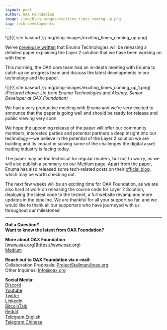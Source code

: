 ```yaml
---
layout: post
author: OAX Foundation
image: /img/blog-images/exciting_times_coming_up.png
tag: tech-developments
---
```

![]({{ site.baseurl }}/img/blog-images/exciting_times_coming_up.png)

We’ve [previously written](https://medium.com/@OAX_Foundation/a-deep-dive-into-technology-5a92c18d8485) that Enuma Technologies will be releasing a detailed paper explaining the Layer 2 solution that we have been working on with them.

This morning, the OAX core team had an in-depth meeting with Enuma to catch up on progress team and discuss the latest developments in our technology and the paper.

![]({{ site.baseurl }}/img/blog-images/exciting_times_coming_up_1.png)  
_(Pictured above: Lio from Enuma Technologies and Akshay, Senior Developer at OAX Foundation)_

We had a very productive meeting with Enuma and we’re very excited to announce that the paper is going well and should be ready for release and public viewing very soon.

We hope the upcoming release of the paper will offer our community members, interested parties and potential partners a deep insight into our technology — we believe in the potential of the Layer 2 solution we are building and its impact in solving some of the challenges the digital asset trading industry is facing today.

The paper may be too technical for regular readers, but not to worry, as we will also publish a summary on our Medium page. Apart from the paper, Enuma has also released some tech-related posts on their [official blog](https://blog.enuma.io/), which may be worth checking out.

The next few weeks will be an exciting time for OAX Foundation, as we are also hard at work on releasing the source code for Layer 2 Solution, deploying the latest code to the testnet, a full website revamp and more updates in the pipeline. We are thankful for all your support so far, and we would like to thank all our supporters who have journeyed with us throughout our milestones!

---

**Got a Question?**  
**Want to know the latest from OAX Foundation?**  

**More about OAX Foundation**  
[www.oax.org](https://www.oax.org)  
[Medium](https://medium.com/@OAX_Foundation)  

**Reach out to OAX Foundation via e-mail:**  
Collaboration Proposals: [ProjectStallman@oax.org](mailto:ProjectStallman@oax.org)  
Other Inquiries: [Info@oax.org](mailto:Info@oax.org)  

**Social Media:**  
[Discord](https://discordapp.com/invite/ZH5YHkb)  
[Youtube](https://bit.ly/2Bvsk73)  
[Twitter](https://twitter.com/OAX_Foundation)  
[LinkedIn](https://www.linkedin.com/company/oax-foundation/)  
[BitcoinTalk](http://bitcointalk.org/index.php?topic=1943946)  
[Reddit](https://www.reddit.com/r/OpenANX/)  
[Telegram English](https://t.me/openanxteam)  
[Telegram Chinese](https://t.me/oax_cn)  
